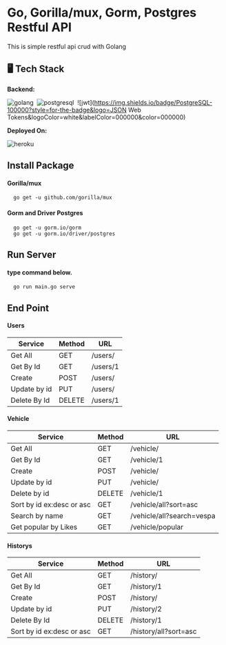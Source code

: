 # Go, Gorilla/mux, Gorm, Postgres Restful API

This is simple restful api crud with Golang

## 🖥️ Tech Stack

**Backend:**

![golang](https://img.shields.io/badge/Go-100000?style=for-the-badge&logo=Go&logoColor=white&labelColor=51DEF0&color=51DEF0)&nbsp;
![postgresql](https://img.shields.io/badge/PostgreSQL-100000?style=for-the-badge&logo=PostgreSQL&logoColor=white&labelColor=3A7373&color=384A5F)&nbsp;
![jwt](https://img.shields.io/badge/PostgreSQL-100000?style=for-the-badge&logo=JSON Web Tokens&logoColor=white&labelColor=000000&color=000000)&nbsp;

**Deployed On:**

![heroku](https://img.shields.io/badge/heroku-100000?style=for-the-badge&logo=Heroku&logoColor=white&labelColor=3C8932&color=3C8932)&nbsp;

## Install Package

#### Gorilla/mux

```
  go get -u github.com/gorilla/mux
```

#### Gorm and Driver Postgres

```
  go get -u gorm.io/gorm
  go get -u gorm.io/driver/postgres
```

## Run Server

#### type command below.

```
  go run main.go serve
```

## End Point

#### Users

| Service      | Method | URL      |
| ------------ | ------ | -------- |
| Get All      | GET    | /users/  |
| Get By Id    | GET    | /users/1 |
| Create       | POST   | /users/  |
| Update by id | PUT    | /users/  |
| Delete By Id | DELETE | /users/1 |

#### Vehicle

| Service                   | Method | URL                       |
| ------------------------- | ------ | ------------------------- |
| Get All                   | GET    | /vehicle/                 |
| Get By Id                 | GET    | /vehicle/1                |
| Create                    | POST   | /vehicle/                 |
| Update by id              | PUT    | /vehicle/                 |
| Delete by id              | DELETE | /vehicle/1                |
| Sort by id ex:desc or asc | GET    | /vehicle/all?sort=asc     |
| Search by name            | GET    | /vehicle/all?search=vespa |
| Get popular by Likes      | GET    | /vehicle/popular          |

#### Historys

| Service                   | Method | URL                   |
| ------------------------- | ------ | --------------------- |
| Get All                   | GET    | /history/             |
| Get By Id                 | GET    | /history/1            |
| Create                    | POST   | /history/             |
| Update by id              | PUT    | /history/2            |
| Delete By Id              | DELETE | /history/1            |
| Sort by id ex:desc or asc | GET    | /history/all?sort=asc |
